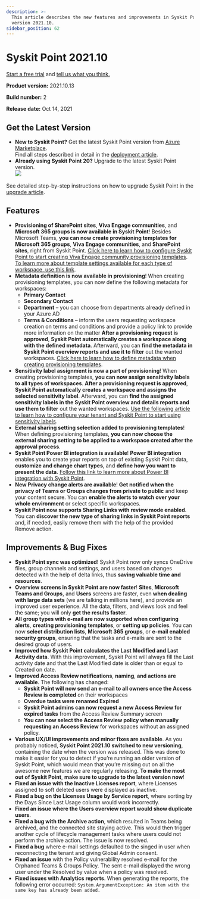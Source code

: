 ```yaml
---
description: >-
  This article describes the new features and improvements in Syskit Point
  version 2021.10.
sidebar_position: 62
---
```


# Syskit Point 2021.10

[Start a free trial](https://www.syskit.com/products/point/free-trial/) and [tell us what you think.](https://www.syskit.com/company/contact-us/)

**Product version:** 2021.10.13

**Build number:** 2

**Release date:** Oct 14, 2021

## Get the Latest Version

* **New to Syskit Point?** Get the latest Syskit Point version from [Azure Marketplace](https://azuremarketplace.microsoft.com/en-us/marketplace/apps/syskitltd.syskit\_point).\
  Find all steps described in detail in the [deployment article](../../set-up-point-enterprise/deployment/deploy-syskit-point.md).
* **Already using Syskit Point 20?** Upgrade to the latest Syskit Point version.\
  [![](https://aka.ms/deploytoazurebutton)](https://portal.azure.com/#create/Microsoft.Template/uri/https%3A%2F%2Fsyskitassetsstorage.blob.core.windows.net%2Fpoint%2FARMTemplates%2FPointUpdateDeploy%2FPointUpdateTemplate.json)

See detailed step-by-step instructions on how to upgrade Syskit Point in the [upgrade article](../../set-up-point-enterprise/deployment/upgrade-syskit-point.md).

## Features

* **Provisioning of SharePoint sites**, **Viva Engage communities**, and **Microsoft 365 groups is now available in Syskit Point**! Besides Microsoft Teams, **you can now create provisioning templates for Microsoft 365 groups**, **Viva Engage communities**, and **SharePoint sites**, right from Syskit Point. [Click here to learn how to configure Syskit Point to start creating Viva Engage community provisioning templates](../../governance-and-automation/provisioning/register-viva-engage-app.md). [To learn more about template settings available for each type of workspace, use this link](../../governance-and-automation/provisioning/templates.md).
* **Metadata definition is now available in provisioning**! When creating provisioning templates, you can now define the following metadata for workspaces:
  * **Primary Contact**
  * **Secondary Contact**
  * **Department** – you can choose from departments already defined in your Azure AD
  * **Terms & Conditions** – inform the users requesting workspace creation on terms and conditions and provide a policy link to provide more information on the matter **After a provisioning request is approved**, **Syskit Point automatically creates a workspace along with the defined metadata**. Afterward, you can **find the metadata in Syskit Point overview reports and use it to filter** out the wanted workspaces. [Click here to learn how to define metadata when creating provisioning templates](../../governance-and-automation/provisioning/templates.md).
* **Sensitivity label assignment is now a part of provisioning**! When creating provisioning templates, **you can now assign sensitivity labels to all types of workspaces**. **After a provisioning request is approved**, **Syskit Point automatically creates a workspace and assigns the selected sensitivity label**. Afterward, you can **find the assigned sensitivity labels in the Syskit Point overview and details reports and use them to filter** out the wanted workspaces. [Use the following article to learn how to configure your tenant and Syskit Point to start using sensitivity labels](../../governance-and-automation/provisioning/enable-sensitivity-labels.md).
* **External sharing setting selection added to provisioning templates**! When defining provisioning templates, **you can now choose the external sharing setting to be applied to a workspace created after the approval process**.
* **Syskit Point Power BI integration is available**! **Power BI integration** enables you to create your reports on top of existing Syskit Point data, **customize and change chart types**, and **define how you want to present the data**. [Follow this link to learn more about Power BI integration with Syskit Point](../../power-platform/power-platform-reports/power-bi-reports.md).
* **New Privacy change alerts are available**! **Get notified when the privacy of Teams or Groups changes from private to public** and keep your content secure. You can **enable the alerts to watch over your whole environment** or select specific workspaces.
* **Syskit Point now supports Sharing Links with review mode enabled**. You can **discover the new type of sharing links in Syskit Point reports** and, if needed, easily remove them with the help of the provided Remove action.

## Improvements & Bug Fixes

* **Syskit Point sync was optimized**! Syskit Point now only syncs OneDrive files, group channels and settings, and users based on changes detected with the help of delta links, thus **saving valuable time and resources**.
* **Overview screens in Syskit Point are now faster**! **Sites**, **Microsoft Teams and Groups**, and **Users** screens are faster, even **when dealing with large data sets** (we are talking in millions here), and provide an improved user experience. All the data, filters, and views look and feel the same; you will only **get the results faster**.
* **All group types with e-mail are now supported when configuring alerts**, **creating provisioning templates**, or **setting up policies**. You can now **select distribution lists**, **Microsoft 365 groups**, or **e-mail enabled security groups**, ensuring that the tasks and e-mails are sent to the desired group of users.
* **Improved how Syskit Point calculates the Last Modified and Last Activity data**. With this improvement, Syskit Point will always fill the Last activity date and that the Last Modified date is older than or equal to Created on date.
* **Improved Access Review notifications**, **naming**, **and actions are available**. The following has changed:
  * **Syskit Point will now send an e-mail to all owners once the Access Review is completed** on their workspaces
  * **Overdue tasks were renamed Expired**
  * **Syskit Point admins can now request a new Access Review for expired tasks** from the Access Review Summary screen
  * **You can now select the Access Review policy when manually requesting an Access Review** for workspaces without an assigned policy.
* **Various UX/UI improvements and minor fixes are available**. As you probably noticed, **Syskit Point 2021.10 switched to new versioning**, containing the date when the version was released. This was done to make it easier for you to detect if you’re running an older version of Syskit Point, which would mean that you’re missing out on all the awesome new features we are regularly releasing. **To make the most out of Syskit Point**, **make sure to upgrade to the latest version now**!
* **Fixed an issue with the Inactive Licenses report**, where Licenses assigned to soft deleted users were displayed as inactive.
* **Fixed a bug on the Licenses Usage by Service report**, where sorting by the Days Since Last Usage column would work incorrectly.
* **Fixed an issue where the Users overview report would show duplicate users**.
* **Fixed a bug with the Archive action**, which resulted in Teams being archived, and the connected site staying active. This would then trigger another cycle of lifecycle management tasks where users could not perform the archive action. The issue is now resolved.
* **Fixed a bug** where e-mail settings defaulted to the singed in user when reconnecting the tenant and giving Global Admin consent.
* **Fixed an issue** with the Policy vulnerability resolved e-mail for the Orphaned Teams & Groups Policy. The sent e-mail displayed the wrong user under the Resolved by value when a policy was resolved.
* **Fixed issues with Analytics reports**. When generating the reports, the following error occurred: `System.ArgumentException: An item with the same key has already been added.`
